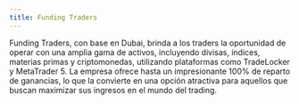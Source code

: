 ```yaml
---
title: Funding Traders
---
```


Funding Traders, con base en Dubai, brinda a los traders la oportunidad de operar con una amplia gama de activos, incluyendo divisas, índices, materias primas y criptomonedas, utilizando plataformas como TradeLocker y MetaTrader 5. La empresa ofrece hasta un impresionante 100% de reparto de ganancias, lo que la convierte en una opción atractiva para aquellos que buscan maximizar sus ingresos en el mundo del trading.
